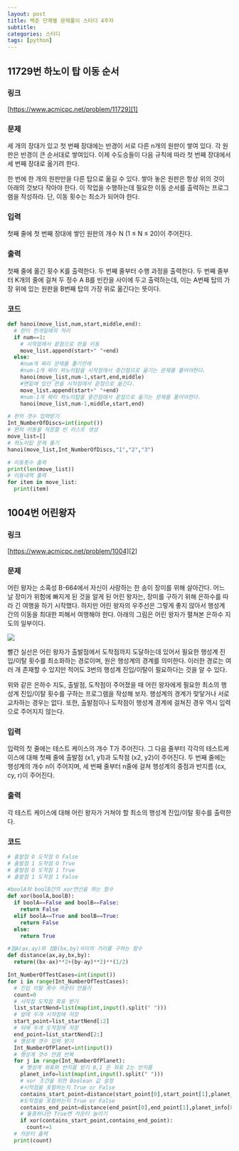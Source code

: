 ```yaml
---
layout: post
title: 백준 단계별 문제풀이 스터디 4주차
subtitle:
categories: 스터디
tags: [python]
---
```


## 11729번 하노이 탑 이동 순서
### 링크
[https://www.acmicpc.net/problem/11729][1]
### 문제
세 개의 장대가 있고 첫 번째 장대에는 반경이 서로 다른 n개의 원판이 쌓여 있다.
각 원판은 반경이 큰 순서대로 쌓여있다. 이제 수도승들이 다음 규칙에 따라 첫 번째 장대에서 세 번째 장대로 옮기려 한다.

한 번에 한 개의 원판만을 다른 탑으로 옮길 수 있다.
쌓아 놓은 원판은 항상 위의 것이 아래의 것보다 작아야 한다.
이 작업을 수행하는데 필요한 이동 순서를 출력하는 프로그램을 작성하라. 단, 이동 횟수는 최소가 되어야 한다.
### 입력
첫째 줄에 첫 번째 장대에 쌓인 원판의 개수 N (1 ≤ N ≤ 20)이 주어진다.
### 출력
첫째 줄에 옮긴 횟수 K를 출력한다.
두 번째 줄부터 수행 과정을 출력한다. 두 번째 줄부터 K개의 줄에 걸쳐 두 정수 A B를 빈칸을 사이에 두고 출력하는데, 이는 A번째 탑의 가장 위에 있는 원판을 B번째 탑의 가장 위로 옮긴다는 뜻이다.
### 코드
```python
def hanoi(move_list,num,start,middle,end):
  # 판이 한개일때의 처리
  if num==1:
    # 시작점에서 끝점으로 판을 이동
    move_list.append(start+" "+end)
  else:
    #num개 짜리 문제를 풀기전에
    #num-1개 짜리 하노이탑을 시작점에서 중간점으로 옮기는 문제를 풀어야한다.
    hanoi(move_list,num-1,start,end,middle)
    #맨밑에 있던 판을 시작점에서 끝점으로 옮긴다.
    move_list.append(start+" "+end)
    #num-1개 짜리 하노이탑을 중간점에서 끝점으로 옮기는 문제를 풀어야한다.
    hanoi(move_list,num-1,middle,start,end)

# 판의 갯수 입력받기
Int_NumberOfDiscs=int(input())
# 판의 이동을 저장할 빈 리스트 생성
move_list=[]
# 하노이탑 문제 풀기
hanoi(move_list,Int_NumberOfDiscs,"1","2","3")

# 이동횟수 출력
print(len(move_list))
# 이동내역 출력
for item in move_list:
  print(item)
```

## 1004번 어린왕자
### 링크
[https://www.acmicpc.net/problem/1004][2]
### 문제
어린 왕자는 소혹성 B-664에서 자신이 사랑하는 한 송이 장미를 위해 살아간다. 어느 날 장미가 위험에 빠지게 된 것을 알게 된 어린 왕자는, 장미를 구하기 위해 은하수를 따라 긴 여행을 하기 시작했다. 하지만 어린 왕자의 우주선은 그렇게 좋지 않아서 행성계 간의 이동을 최대한 피해서 여행해야 한다. 아래의 그림은 어린 왕자가 펼쳐본 은하수 지도의 일부이다.

<img src="https://onlinejudgeimages.s3-ap-northeast-1.amazonaws.com/upload/201003/dfcmhrjj_113gw6bcng2_b.gif">

빨간 실선은 어린 왕자가 출발점에서 도착점까지 도달하는데 있어서 필요한 행성계 진입/이탈 횟수를 최소화하는 경로이며, 원은 행성계의 경계를 의미한다. 이러한 경로는 여러 개 존재할 수 있지만 적어도 3번의 행성계 진입/이탈이 필요하다는 것을 알 수 있다.


위와 같은 은하수 지도, 출발점, 도착점이 주어졌을 때 어린 왕자에게 필요한 최소의 행성계 진입/이탈 횟수를 구하는 프로그램을 작성해 보자. 행성계의 경계가 맞닿거나 서로 교차하는 경우는 없다. 또한, 출발점이나 도착점이 행성계 경계에 걸쳐진 경우 역시 입력으로 주어지지 않는다.
### 입력
입력의 첫 줄에는 테스트 케이스의 개수 T가 주어진다. 그 다음 줄부터 각각의 테스트케이스에 대해 첫째 줄에 출발점 (x1, y1)과 도착점 (x2, y2)이 주어진다. 두 번째 줄에는 행성계의 개수 n이 주어지며, 세 번째 줄부터 n줄에 걸쳐 행성계의 중점과 반지름 (cx, cy, r)이 주어진다.
### 출력
각 테스트 케이스에 대해 어린 왕자가 거쳐야 할 최소의 행성계 진입/이탈 횟수를 출력한다.
### 코드
```python
# 출발점 O 도착점 O False
# 출발점 1 도착점 O True
# 출발점 O 도착점 1 True
# 출발점 1 도착점 1 False

#boolA와 boolB간의 xor연산을 하는 함수
def xor(boolA,boolB):
  if boolA==False and boolB==False:
    return False
  elif boolA==True and boolB==True:
    return False
  else:
    return True

#점A(ax,ay)와 점B(bx,by)사이의 거리를 구하는 함수
def distance(ax,ay,bx,by):
  return((bx-ax)**2+(by-ay)**2)**(1/2)

Int_NumberOfTestCases=int(input())
for i in range(Int_NumberOfTestCases):
  # 진입 이탈 횟수 카운터 만들기
  count=0
  # 시작점 도착점 좌표 받기
  list_startNend=list(map(int,input().split(" ")))
  # 앞에 두개 시작점에 저장
  start_point=list_startNend[:2]
  # 뒤에 두개 도착점에 저장
  end_point=list_startNend[2:]
  # 행성계 갯수 입력 받기
  Int_NumberOfPlanet=int(input())
  # 행성계 갯수 만큼 반복
  for j in range(Int_NumberOfPlanet):
    # 행성계 좌표와 반지름 받기 0,1 은 좌표 2는 반지름
    planet_info=list(map(int,input().split(" ")))
    # xor 조건을 위한 Boolean 값 설정
    #시작점을 포함하는지 True or False
    contains_start_point=distance(start_point[0],start_point[1],planet_info[0],planet_info[1])<planet_info[2]
    #도착점을 포함하는지 True or False
    contains_end_point=distance(end_point[0],end_point[1],planet_info[0],planet_info[1])<planet_info[2]
    # 둘중하나만 True면 카운터 늘리기
    if xor(contains_start_point,contains_end_point):
      count+=1
  # 카운터 출력
  print(count)
```
[1]:https://www.acmicpc.net/problem/11729
[2]:https://www.acmicpc.net/problem/1004